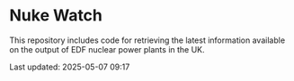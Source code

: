 # Nuke Watch

This repository includes code for retrieving the latest information available on the output of EDF nuclear power plants in the UK.

Last updated: 2025-05-07 09:17